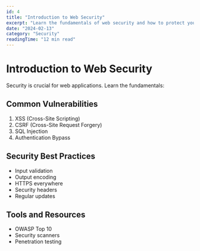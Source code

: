 ```yaml
---
id: 4
title: "Introduction to Web Security"
excerpt: "Learn the fundamentals of web security and how to protect your applications."
date: "2024-02-13"
category: "Security"
readingTime: "12 min read"
---
```


# Introduction to Web Security

Security is crucial for web applications. Learn the fundamentals:

## Common Vulnerabilities

1. XSS (Cross-Site Scripting)
2. CSRF (Cross-Site Request Forgery)
3. SQL Injection
4. Authentication Bypass

## Security Best Practices

- Input validation
- Output encoding
- HTTPS everywhere
- Security headers
- Regular updates

## Tools and Resources

- OWASP Top 10
- Security scanners
- Penetration testing